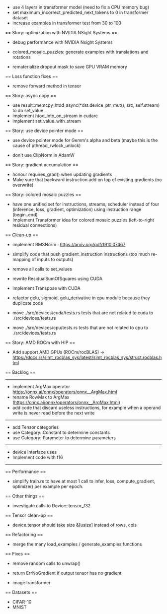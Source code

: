 
- use 4 layers in transformer model (need to fix a CPU memory bug)
- set maximum_incorrect_predicted_next_tokens to 0 in transformer dataset
- increase examples in transformer test from 30 to 100

== Story: optimization with NVIDIA NSight Systems ==

- debug performance with NVIDIA Nsight Systems
- colored_mosaic_puzzles: generate examples with translations and rotations

- rematerialize dropout mask to save GPU VRAM memory

== Loss function fixes ==

- remove forward method in tensor

== Story: async copy ==

- use result::memcpy_htod_async(*dst.device_ptr_mut(), src, self.stream) to do set_value
- implement htod_into_on_stream in cudarc
- implement set_value_with_stream

== Story: use device pointer mode ==

- use device pointer mode for Gemm's alpha and beta (maybe this is the cause of pthread_rwlock_unlock)

- don't use ClipNorm in AdamW

== Story: gradient accumulation ==

- honour requires_grad() when updating gradients
- Make sure that backward instruction add on top of existing gradients (no overwrite)

== Story: colored mosaic puzzles ==

- have one unified set for instructions, streams, scheduler instead of four (inference, loss, gradient, optimization) using instruction range (begin..end)
- Implement Transformer idea for colored mosaic puzzles (left-to-right residual connections)

== Clean-up ==

- implement RMSNorm : https://arxiv.org/pdf/1910.07467
- simplify code that push gradient_instruction instructions (too much re-mapping of inputs to outputs)

- remove all calls to set_values
- rewrite ResidualSumOfSquares using CUDA
- implement Transpose with CUDA

- refactor gelu, sigmoid, gelu_derivative in cpu module because they duplicate code
- move ./src/devices/cuda/tests.rs tests that are not related to cuda to ./src/devices/tests.rs
- move ./src/devices/cpu/tests.rs tests that are not related to cpu to ./src/devices/tests.rs

== Story: AMD ROCm with HIP ==

- Add support AMD GPUs (ROCm/rocBLAS) -> https://docs.rs/simt_rocblas_sys/latest/simt_rocblas_sys/struct.rocblas.html

== Backlog ==

---------------

- implement ArgMax operator https://onnx.ai/onnx/operators/onnx__ArgMax.html
- rename RowMax to ArgMax (https://onnx.ai/onnx/operators/onnx__ArgMax.html)
- add code that discard useless instructions, for example when a operand write is never read before the next write

---------------

- add Tensor categories
- use Category::Constant to determine constants
- use Category::Parameter to determine parameters

---------------

- device interface uses <T>
- Implement code with f16

---------------------

== Performance ==

- simplify train.rs to have at most 1 call to infer, loss, compute_gradient, optimize() per example per epoch.

== Other things ==

- investigate calls to Device::tensor_f32

== Tensor clean-up ==

- device.tensor should take size &[usize] instead of rows, cols

== Refactoring ==

- merge the many load_examples / generate_examples functions

== Fixes ==

- remove random calls to unwrap()
- return ErrNoGradient if output tensor has no gradient

- image transformer

== Datasets ==

- CIFAR-10
- MNIST
